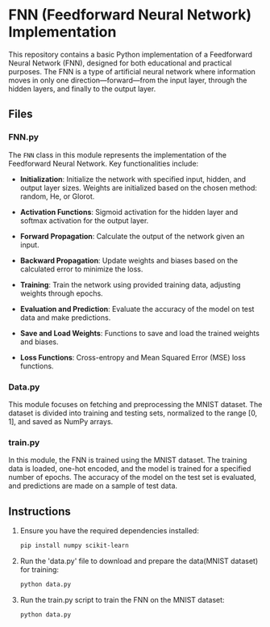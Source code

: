 # FNN (Feedforward Neural Network) Implementation

This repository contains a basic Python implementation of a Feedforward Neural Network (FNN), designed for both educational and practical purposes. The FNN is a type of artificial neural network where information moves in only one direction—forward—from the input layer, through the hidden layers, and finally to the output layer.

## Files

### FNN.py

The `FNN` class in this module represents the implementation of the Feedforward Neural Network. Key functionalities include:

- **Initialization**: Initialize the network with specified input, hidden, and output layer sizes. Weights are initialized based on the chosen method: random, He, or Glorot.

- **Activation Functions**: Sigmoid activation for the hidden layer and softmax activation for the output layer.

- **Forward Propagation**: Calculate the output of the network given an input.

- **Backward Propagation**: Update weights and biases based on the calculated error to minimize the loss.

- **Training**: Train the network using provided training data, adjusting weights through epochs.

- **Evaluation and Prediction**: Evaluate the accuracy of the model on test data and make predictions.

- **Save and Load Weights**: Functions to save and load the trained weights and biases.

- **Loss Functions**: Cross-entropy and Mean Squared Error (MSE) loss functions.

### Data.py

This module focuses on fetching and preprocessing the MNIST dataset. The dataset is divided into training and testing sets, normalized to the range [0, 1], and saved as NumPy arrays.

### train.py

In this module, the FNN is trained using the MNIST dataset. The training data is loaded, one-hot encoded, and the model is trained for a specified number of epochs. The accuracy of the model on the test set is evaluated, and predictions are made on a sample of test data.

## Instructions

1. Ensure you have the required dependencies installed:

   ```bash
   pip install numpy scikit-learn

2. Run the 'data.py' file to download and prepare the data(MNIST dataset) for training:

   ```bash
   python data.py

3. Run the train.py script to train the FNN on the MNIST dataset:

   ```bash
   python data.py

